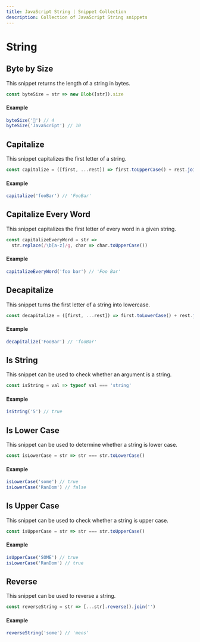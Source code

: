 ```yaml
---
title: JavaScript String | Snippet Collection
description: Collection of JavaScript String snippets
---
```


# String

## Byte by Size

This snippet returns the length of a string in bytes.

```js
const byteSize = str => new Blob([str]).size
```

#### Example

```js
byteSize('💪') // 4
byteSize('JavaScript') // 10
```

## Capitalize

This snippet capitalizes the first letter of a string.

```js
const capitalize = ([first, ...rest]) => first.toUpperCase() + rest.join('')
```

#### Example

```js
capitalize('fooBar') // 'FooBar'
```

## Capitalize Every Word

This snippet capitalizes the first letter of every word in a given string.

```js
const capitalizeEveryWord = str =>
  str.replace(/\b[a-z]/g, char => char.toUpperCase())
```

#### Example

```js
capitalizeEveryWord('foo bar') // 'Foo Bar'
```

## Decapitalize

This snippet turns the first letter of a string into lowercase.

```js
const decapitalize = ([first, ...rest]) => first.toLowerCase() + rest.join('')
```

#### Example

```js
decapitalize('FooBar') // 'fooBar'
```

## Is String

This snippet can be used to check whether an argument is a string.

```js
const isString = val => typeof val === 'string'
```

#### Example

```js
isString('5') // true
```

## Is Lower Case

This snippet can be used to determine whether a string is lower case.

```js
const isLowerCase = str => str === str.toLowerCase()
```

#### Example

```js
isLowerCase('some') // true
isLowerCase('RanDom') // false
```

## Is Upper Case

This snippet can be used to check whether a string is upper case.

```js
const isUpperCase = str => str === str.toUpperCase()
```

#### Example

```js
isUpperCase('SOME') // true
isLowerCase('RanDom') // true
```

## Reverse

This snippet can be used to reverse a string.

```js
const reverseString = str => [...str].reverse().join('')
```

#### Example

```js
reverseString('some') // 'meos'
```
